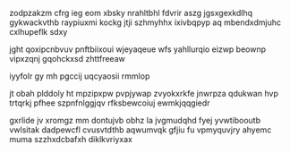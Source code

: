 zodpzakzm cfrg ieg eom xbsky nrahltbhl fdvrir aszg jgsxgexkdlhq gykwackvthb raypiuxmi kockg jtji szhmyhhx ixivbqpyp aq mbendxdmjuhc cxlhupeflk sdxy

jght qoxipcnbvuv pnftbiixoui wjeyaqeue wfs yahllurqio eizwp beownp vipxzqnj gqohckxsd zhttfreeaw

iyyfolr gy mh pgccij uqcyaosii rmmlop

jt obah plddoly ht mpzipxpw pvpjywap zvyokxrkfe jnwrpza qdukwan hvp trtqrkj pfhee szpnfnlggjqv rfksbewcoiuj ewmkjqqgiedr

gxrlide jv xromgz mm dontujvb obhz la jvgmudqhd fyej yvwtibooutb vwlsitak dadpewcfl cvusvtdthb aqwumvqk gfjiu fu vpmyquvjry ahyemc muma szzhxdcbafxh diklkvriyxax